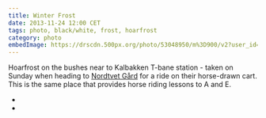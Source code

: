 ```yaml
---
title: Winter Frost
date: 2013-11-24 12:00 CET
tags: photo, black/white, frost, hoarfrost
category: photo
embedImage: https://drscdn.500px.org/photo/53048950/m%3D900/v2?user_id=128348&webp=true&sig=132c83fb42efc0a830e8afb7d149b065f1b2a4379267e33c14ccf5341e63041a
---
```


Hoarfrost on the bushes near to Kalbakken T-bane station - taken on Sunday when heading to [Nordtvet Gård](http://www.nordtvetgard.com/) for a ride on their horse-drawn cart. This is the same place that provides horse riding lessons to A and E.

<embed-500px
  id="53048950"
  title="Winter Frost"
  url="https://drscdn.500px.org/photo/53048950/m%3D900/v2?user_id=128348&webp=true&sig=132c83fb42efc0a830e8afb7d149b065f1b2a4379267e33c14ccf5341e63041a">
</embed-500px>

- <link-flickr id="11028799524" title="Winter Frost"></link-flickr>
- <link-500px id="53048950" title="Winter Frost"></link-500px>
